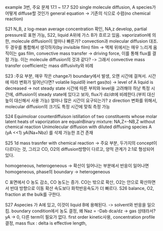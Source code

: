example 3번, 주요 문제
17.1 ~ 17.7
S20
single molecule diffusion,
A species가 어떻게 diffuse할 것인가
general equation -> 기존의 식으로 수렴(no chemical reaction)

S21
N_B, z
log-mean average concentration 확인,
NA,z develop, partial pressure로 표현 가능, 
S22, liquid A위에 가스 B가 흐르고 있음. vaporization에 의한, molecule diffusion이 얼마나 빠른가? convection과 molecular diffusion 대조. 두 경우를 통합해서 생각하자(by invisible film)
film -> 액체 위에서는 매우 느리게 움직이는 gas film, 
convective mass transfer -> driving force, 이를 통해 flux를 결정 가능. 이는 molecule diffusion의 것과 같다? 
-> 그래서 convective mass transfer coefficient는 mass diffusivity와 비례

S23 :주요 부분, 매우 작은 change가 boundary에서 발생, 오랜 시간에 걸쳐서.
시간에 따라 변화가 일어난다면? 
volatile liquid와 inert gas(to) -> level of A liquid is decreased -> not steady state
시간에 따른 부피와 level을 고려해야 하낟
특정 시간에, diffusion이 steady state에 있다고 보자, flux가 dz/dt에 비례한다.(부피 대신 높이 대신해서 사용 가능)
얼마나 많은 시간이 요구되는가? z direction 변화를 위해서, molecular diffusion의 크기도 특정 시간에 맞춰 측정 가능


S24 Equimoloar counterdiffuison
istillation of two constituents whose molar latent heats of vaporization are equalnBinary mixture: NA,Z=-NB,Z without chemical reaction Unimolecular diffusion with diluted diffusing species A (yA <<1)
yA(Na+Nbz) 를 삭제 가능한 조건 존재

S25 1d mass trasnfer with chemical reaction -> 주요 부분, 두가지의 concept이 다르다는 것, 그리고 CO, O2의 diffusion방향이 다르고, 양적 관계가 2:1로 형성되어 있다.

homogeneous, heterogeneous -> 확산이 일어나는 부분에서 반응이 일어나면 homogeneous, 
phase의 boundary -> heterogeneous

C 표면에서 O 농도 감소, CO 농도는 증가. CO는 밖으로 확산, O2는 안으로 확산하면서 반대 방향으로 이동
확산 속도보다 화학반응속도가 더 빠르다.
S26 
balance, O2, fraction at the bulk를 구한다.

S27
Aspecies 가 A에 있고, 이것이 liquid B에 용해된다. -> solvent와 반응을 일으킴. 
boundary condition에서 농도 결정,
왜 Naz = -Dab dca/dz -> gas 상태라서? yA -> 0, 다른 term이 필요가 없다.
first order kinetic사용, 
concentration profile 결정, mass flux : delta is effective length, 





